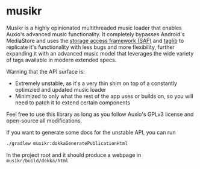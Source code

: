 # musikr

Musikr is a highly opinionated multithreaded music loader that enables Auxio's advanced music functionality.
It completely bypasses Android's MediaStore and uses the [storage access framework (SAF)](https://developer.android.com/guide/topics/providers/document-provider)
and [taglib](https://taglib.org/) to replicate it's functionality with less bugs and more flexibility, further
expanding it with an advanced music model that leverages the wide variety of tags available in modern extended
specs.

Warning that the API surface is:
- Extremely unstable, as it's a very thin shim on top of a constantly optimzied and updated music loader
- Minimized to only what the rest of the app uses or builds on, so you will need to patch it to extend 
certain components

Feel free to use this library as long as you follow Auxio's GPLv3 license and open-source all modifications.

If you want to generate some docs for the unstable API, you can run

```bash
./gradlew musikr:dokkaGeneratePublicationHtml
```

In the project root and it should produce a webpage in `musikr/build/dokka/html`

